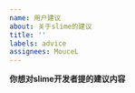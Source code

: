 ```yaml
---
name: 用户建议
about: 关于slime的建议
title: ''
labels: advice
assignees: MouceL
---
```


**你想对slime开发者提的建议内容**